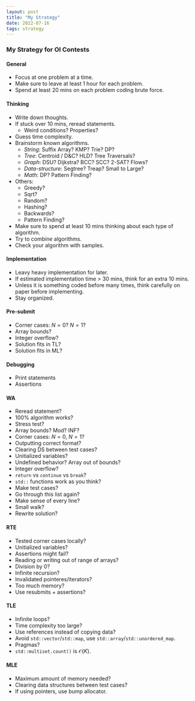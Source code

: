 ```yaml
---
layout: post
title: "My Strategy"
date: 2022-07-16
tags: strategy
---
```


### My Strategy for OI Contests

#### General

* Focus at one problem at a time.
* Make sure to leave at least 1 hour for each problem.
* Spend at least 20 mins on each problem coding brute force.

#### Thinking
* Write down thoughts.
* If stuck over 10 mins, reread statements.
  * Weird conditions? Properties?
* Guess time complexity.
* Brainstorm known algorithms.
  * *String*: Suffix Array? KMP? Trie? DP?
  * *Tree*: Centroid / D&C? HLD? Tree Traversals?
  * *Graph*: DSU? Dijkstra? BCC? SCC? 2-SAT? Flows?
  * *Data-structure*: Segtree? Treap? Small to Large?
  * *Math*: DP? Pattern Finding?
* Others:
  * Greedy?
  * Sqrt?
  * Random?
  * Hashing?
  * Backwards?
  * Pattern Finding?
* Make sure to spend at least 10 mins thinking about each type of algorithm.
* Try to combine algorithms.
* Check your algorithm with samples.

#### Implementation
* Leavy heavy implementation for later.
* If estimated implementation time > 30 mins, think for an extra 10 mins.
* Unless it is something coded before many times, think carefully on paper before implementing.
* Stay organized.

#### Pre-submit
* Corner cases: $N=0$? $N=1$?
* Array bounds?
* Integer overflow?
* Solution fits in TL?
* Solution fits in ML?

#### Debugging
* Print statements
* Assertions

#### WA
* Reread statement?
* 100% algorithm works?
* Stress test?
* Array bounds? Mod? INF?
* Corner cases: $N=0$, $N=1$?
* Outputting correct format?
* Clearing DS between test cases?
* Unitialized variables?
* Undefined behavior? Array out of bounds?
* Integer overflow?
* `return` vs `continue` vs `break`?
* `std::` functions work as you think?
* Make test cases?
* Go through this list again?
* Make sense of every line?
* Small walk?
* Rewrite solution?

#### RTE
* Tested corner cases locally?
* Unitialized variables?
* Assertions might fail?
* Reading or writing out of range of arrays?
* Division by $0$?
* Infinite recursion?
* Invalidated pointeres/iterators?
* Too much memory?
* Use resubmits + assertions?

#### TLE
* Infinite loops?
* Time complexity too large?
* Use references instead of copying data?
* Avoid `std::vector`/`std::map`, use `std::array`/`std::unordered_map`.
* Pragmas?
* `std::multiset.count()` is $\mathcal O(K)$.

#### MLE
* Maximum amount of memory needed?
* Clearing data structures between test cases?
* If using pointers, use bump allocator.
